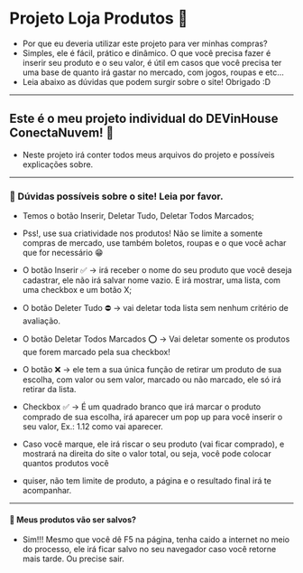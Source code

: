 # Projeto Loja Produtos 🛒
  - Por que eu deveria utilizar este projeto para ver minhas compras?
  - Simples, ele é fácil, prático e dinâmico. O que você precisa fazer é inserir seu produto e o seu valor, é útil em casos que você precisa ter uma base de quanto irá       gastar no mercado, com jogos, roupas e etc...
  - Leia abaixo as dúvidas que podem surgir sobre o site! Obrigado :D
---

## Este é o meu projeto individual do DEVinHouse ConectaNuvem! 💭

  - Neste projeto irá conter todos meus arquivos do projeto e possíveis explicações sobre.
---
### :hammer: Dúvidas possíveis sobre o site! Leia por favor.
  - Temos o botão Inserir, Deletar Tudo, Deletar Todos Marcados;
  - Pss!, use sua criatividade nos produtos! Não se limite a somente compras de mercado, use também boletos, roupas e o que você achar que for necessário 😁
  
  - O botão Inserir ✅ -> irá receber o nome do seu produto que você deseja cadastrar, ele não irá salvar nome vazio. E irá mostrar, uma lista, com uma checkbox e um botão X;

  - O botão Deleter Tudo ⛔ -> vai deletar toda lista sem nenhum critério de avaliação.

  - O botão Deletar Todos Marcados ⭕ -> Vai deletar somente os produtos que forem marcado pela sua checkbox!
  
  - O botão ❌ -> ele tem a sua única função de retirar um produto de sua escolha, com valor ou sem valor, marcado ou não marcado, ele só irá retirar da lista.
 
  - Checkbox ✅ -> É um quadrado branco que irá marcar o produto comprado de sua escolha, irá aparecer um pop up para você inserir o seu valor, Ex.: 1.12 como vai aparecer.
  - Caso você marque, ele irá riscar o seu produto (vai ficar comprado), e mostrará na direita do site o valor total, ou seja, você pode colocar quantos produtos você
  - quiser, não tem limite de produto, a página e o resultado final irá te acompanhar.

---
####  🤔 Meus produtos vão ser salvos?
  - Sim!!! Mesmo que você dê F5 na página, tenha caido a internet no meio do processo, ele irá ficar salvo no seu navegador caso você retorne mais tarde. Ou precise sair.
